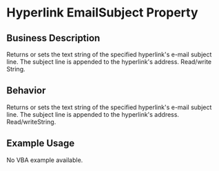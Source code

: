 # Hyperlink EmailSubject Property

## Business Description
Returns or sets the text string of the specified hyperlink's e-mail subject line. The subject line is appended to the hyperlink's address. Read/write String.

## Behavior
Returns or sets the text string of the specified hyperlink's e-mail subject line. The subject line is appended to the hyperlink's address. Read/writeString.

## Example Usage
No VBA example available.